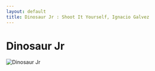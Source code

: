 ```yaml
---
layout: default
title: Dinosaur Jr : Shoot It Yourself, Ignacio Galvez
---
```


# Dinosaur Jr

![Dinosaur Jr](http://assets.farmhouse.co/publishing/1-shoot-it-yourself/images/dinosaur-jr-1.jpg)
